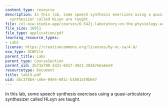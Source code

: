 ```yaml
---
content_type: resource
description: In this lab, some speech synthesis exercises using a quasi-articulatory
  synthesizer called HLsyn are taught.
file: /ol-ocw-studio-app/courses/6-542j-laboratory-on-the-physiology-acoustics-and-perception-of-speech-fall-2005/dbc3f8b4cebe04e4081cb1601a70b647_lab15.pdf
file_size: 16911
file_type: application/pdf
learning_resource_types:
- Labs
license: https://creativecommons.org/licenses/by-nc-sa/4.0/
ocw_type: OCWFile
parent_title: Labs
parent_type: CourseSection
parent_uid: 2b73a700-3d21-6417-3921-20167e6a6ee9
resourcetype: Document
title: lab15.pdf
uid: dbc3f8b4-cebe-04e4-081c-b1601a70b647
---
```

In this lab, some speech synthesis exercises using a quasi-articulatory synthesizer called HLsyn are taught.
